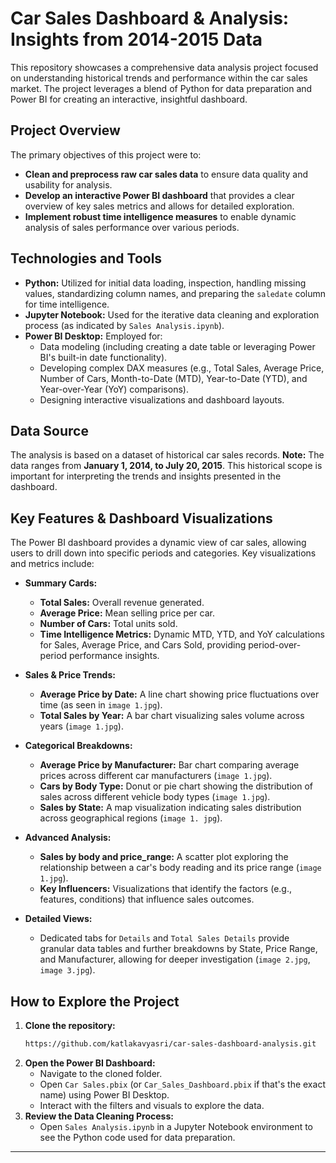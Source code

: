 # Car Sales Dashboard & Analysis: Insights from 2014-2015 Data

This repository showcases a comprehensive data analysis project focused on understanding historical trends and performance within the car sales market. The project leverages a blend of Python for data preparation and Power BI for creating an interactive, insightful dashboard.

## Project Overview

The primary objectives of this project were to:
- **Clean and preprocess raw car sales data** to ensure data quality and usability for analysis.
- **Develop an interactive Power BI dashboard** that provides a clear overview of key sales metrics and allows for detailed exploration.
- **Implement robust time intelligence measures** to enable dynamic analysis of sales performance over various periods.

## Technologies and Tools

-   **Python:** Utilized for initial data loading, inspection, handling missing values, standardizing column names, and preparing the `saledate` column for time intelligence.
-   **Jupyter Notebook:** Used for the iterative data cleaning and exploration process (as indicated by `Sales Analysis.ipynb`).
-   **Power BI Desktop:** Employed for:
    * Data modeling (including creating a date table or leveraging Power BI's built-in date functionality).
    * Developing complex DAX measures (e.g., Total Sales, Average Price, Number of Cars, Month-to-Date (MTD), Year-to-Date (YTD), and Year-over-Year (YoY) comparisons).
    * Designing interactive visualizations and dashboard layouts.

## Data Source

The analysis is based on a dataset of historical car sales records.
**Note:** The data ranges from **January 1, 2014, to July 20, 2015**. This historical scope is important for interpreting the trends and insights presented in the dashboard.

## Key Features & Dashboard Visualizations

The Power BI dashboard provides a dynamic view of car sales, allowing users to drill down into specific periods and categories. Key visualizations and metrics include:

* **Summary Cards:**
    * **Total Sales:** Overall revenue generated.
    * **Average Price:** Mean selling price per car.
    * **Number of Cars:** Total units sold.
    * **Time Intelligence Metrics:** Dynamic MTD, YTD, and YoY calculations for Sales, Average Price, and Cars Sold, providing period-over-period performance insights.

* **Sales & Price Trends:**
    * **Average Price by Date:** A line chart showing price fluctuations over time (as seen in `image 1.jpg`).
    * **Total Sales by Year:** A bar chart visualizing sales volume across years (`image 1.jpg`).

* **Categorical Breakdowns:**
    * **Average Price by Manufacturer:** Bar chart comparing average prices across different car manufacturers (`image 1.jpg`).
    * **Cars by Body Type:** Donut or pie chart showing the distribution of sales across different vehicle body types (`image 1.jpg`).
    * **Sales by State:** A map visualization indicating sales distribution across geographical regions (`image 1. jpg`).

* **Advanced Analysis:**
    * **Sales by body and price_range:** A scatter plot exploring the relationship between a car's body reading and its price range (`image 1.jpg`).
    * **Key Influencers:** Visualizations that identify the factors (e.g., features, conditions) that influence sales outcomes.

* **Detailed Views:**
    * Dedicated tabs for `Details` and `Total Sales Details` provide granular data tables and further breakdowns by State, Price Range, and Manufacturer, allowing for deeper investigation (`image 2.jpg`, `image 3.jpg`).

## How to Explore the Project

1.  **Clone the repository:**
    ```bash
    https://github.com/katlakavyasri/car-sales-dashboard-analysis.git
    ```
2.  **Open the Power BI Dashboard:**
    * Navigate to the cloned folder.
    * Open `Car Sales.pbix` (or `Car_Sales_Dashboard.pbix` if that's the exact name) using Power BI Desktop.
    * Interact with the filters and visuals to explore the data.
3.  **Review the Data Cleaning Process:**
    * Open `Sales Analysis.ipynb` in a Jupyter Notebook environment to see the Python code used for data preparation.

---
